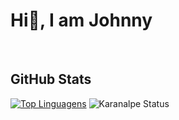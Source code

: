 <h1>Hi👋, I am Johnny</h1>
</br>
<h2>GitHub Stats</h2>

[![Top Linguagens](https://github-readme-stats.vercel.app/api/top-langs/?username=Johnny-DF26&layout=compact)](https://github.com/anuraghazra/github-readme-stats)
![Karanalpe Status](https://github-readme-stats.vercel.app/api?username=Johnny-DF26&show_icons=true)
